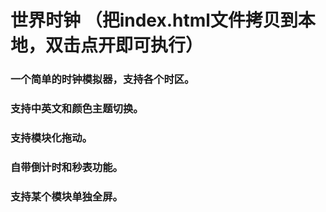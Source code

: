 # 世界时钟 （把index.html文件拷贝到本地，双击点开即可执行）
### 一个简单的时钟模拟器，支持各个时区。
### 支持中英文和颜色主题切换。
### 支持模块化拖动。
### 自带倒计时和秒表功能。
### 支持某个模块单独全屏。
